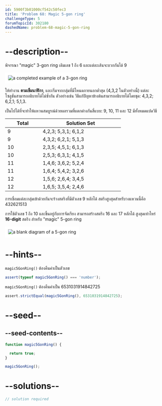 ```yaml
---
id: 5900f3b01000cf542c50fec3
title: 'Problem 68: Magic 5-gon ring'
challengeType: 5
forumTopicId: 302180
dashedName: problem-68-magic-5-gon-ring
---
```


# --description--

พิจารณา "magic" 3-gon ring เติมเลข 1 ถึง 6 และแต่ละเส้นจะบวกกันได้ 9

<img class="img-responsive center-block" alt="a completed example of a 3-gon ring" src="https://cdn-media-1.freecodecamp.org/project-euler/3-gon-ring.png" style="background-color: white; padding: 10px;">

ให้ทำงาน **ตามเข็มนาฬิกา**, และเริ่มจากกลุ่มที่มีโหนดภายนอกต่ำสุด (4,3,2 ในตัวอย่างนี้) แต่ละโซลูชันสามารถอธิบายได้ไม่ซ้ำกัน ตัวอย่างเช่น วิธีแก้ปัญหาข้างต้นสามารถอธิบายได้โดยชุด: 4,3,2; 6,2,1; 5,1,3.

เป็นไปได้ที่จะทำให้แหวนสมบูรณ์ด้วยผลรวมที่แตกต่างกันสี่แบบ: 9, 10, 11 และ 12 มีทั้งหมดแปดวิธี

<div style='text-align: center;'>

| <div style='width: 100px;'>Total</div> | <div style='width: 250px;'>Solution Set</div> |
| -------------------------------------- | --------------------------------------------- |
| 9                                      | 4,2,3; 5,3,1; 6,1,2                           |
| 9                                      | 4,3,2; 6,2,1; 5,1,3                           |
| 10                                     | 2,3,5; 4,5,1; 6,1,3                           |
| 10                                     | 2,5,3; 6,3,1; 4,1,5                           |
| 11                                     | 1,4,6; 3,6,2; 5,2,4                           |
| 11                                     | 1,6,4; 5,4,2; 3,2,6                           |
| 12                                     | 1,5,6; 2,6,4; 3,4,5                           |
| 12                                     | 1,6,5; 3,5,4; 2,4,6                           |

</div>

การเชื่อมแต่ละกลุ่มเข้าด้วยกันจะร้างสตริงที่มีตัวเลข 9 หลักได้ สตริงสูงสุดสำหรับวงแหวนนี้คือ 432621513


การใช้ตัวเลข 1 ถึง 10 และขึ้นอยู่กับการจัดเรียง สามารถสร้างสตริง 16 และ 17 หลักได้ สูงสุดเท่าไหร่ **16-digit** สตริง สำหรับ "magic" 5-gon ring

<img class="img-responsive center-block" alt="a blank diagram of a 5-gon ring" src="https://cdn-media-1.freecodecamp.org/project-euler/5-gon-ring.png" style="background-color: white; padding: 10px;">

# --hints--

`magic5GonRing()` ต้องคืนค่าเป็นตัวเลข

```js
assert(typeof magic5GonRing() === 'number');
```

`magic5GonRing()` ต้องคืนค่าเป็น 6531031914842725

```js
assert.strictEqual(magic5GonRing(), 6531031914842725);
```

# --seed--

## --seed-contents--

```js
function magic5GonRing() {

  return true;
}

magic5GonRing();
```

# --solutions--

```js
// solution required
```
